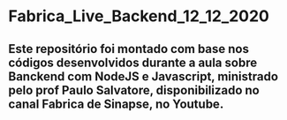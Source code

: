 # Fabrica_Live_Backend_12_12_2020

## Este repositório foi montado com base nos códigos desenvolvidos durante a aula sobre **Banckend com NodeJS e Javascript**, ministrado pelo prof Paulo Salvatore, disponibilizado no canal **Fabrica de Sinapse**, no Youtube.
 
